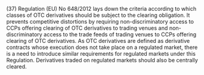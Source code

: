 (37) Regulation (EU) No 648/2012 lays down the criteria according to which classes of OTC derivatives should be subject to the clearing obligation. It prevents competitive distortions by requiring non-discriminatory access to CCPs offering clearing of OTC derivatives to trading venues and non-discriminatory access to the trade feeds of trading venues to CCPs offering clearing of OTC derivatives. As OTC derivatives are defined as derivative contracts whose execution does not take place on a regulated market, there is a need to introduce similar requirements for regulated markets under this Regulation. Derivatives traded on regulated markets should also be centrally cleared.